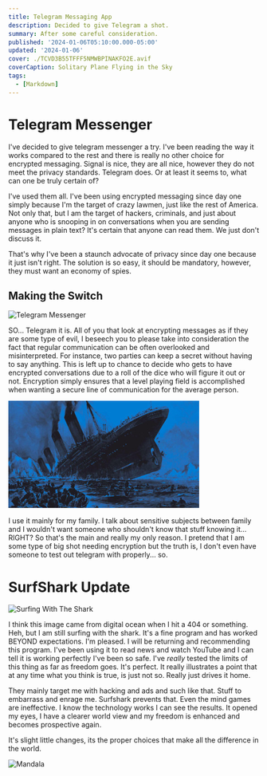 ```yaml
---
title: Telegram Messaging App
description: Decided to give Telegram a shot.
summary: After some careful consideration.
published: '2024-01-06T05:10:00.000-05:00'
updated: '2024-01-06'
cover: ./TCVD3B55TFFF5NMWBPINAKFO2E.avif
coverCaption: Solitary Plane Flying in the Sky
tags:
  - [Markdown]
---
```

<script lang="ts">
  import Youtube from '$lib/components/youtube.svelte'
</script>

# Telegram Messenger

I've decided to give telegram messenger a try. I've been reading the way it works compared to the rest and there is really no other choice for encrypted messaging. Signal is nice, they are all nice, however they do not meet the privacy standards. Telegram does. Or at least it seems to, what can one be truly certain of?  

I've used them all. I've been using encrypted messaging since day one simply because I'm the target of crazy lawmen, just like the rest of America. Not only that, but I am the target of hackers, criminals, and just about anyone who is snooping in on conversations when you are sending messages in plain text? It's certain that anyone can read them. We just don't discuss it.  

That's why I've been a staunch advocate of privacy since day one because it just isn't right. The solution is so easy, it should be mandatory, however, they must want an economy of spies.  

## Making the Switch

![Telegram Messenger](Y2MIPGOKEZJ7FJBUKZ5O7SEKRE.avif)

SO... Telegram it is. All of you that look at encrypting messages as if they are some type of evil, I beseech you to please take into consideration the fact that regular communication can be often overlooked and misinterpreted. For instance, two parties can keep a secret without having to say anything. This is left up to chance to decide who gets to have encrypted conversations due to a roll of the dice who will figure it out or not. Encryption simply ensures that a level playing field is accomplished when wanting a secure line of communication for the average person.  

![Sinking Ship](R1605G_BIRKINSHAW-383x215.jpg)

I use it mainly for my family. I talk about sensitive subjects between family and I wouldn't want someone who shouldn't know that stuff knowing it... RIGHT? So that's the main and really my only reason. I pretend that I am some type of big shot needing encryption but the truth is, I don't even have someone to test out telegram with properly... so.  

# SurfShark Update

![Surfing With The Shark](08aff3a22157204b3d6c26b4e1a70cc041216bb8.avif)  

I think this image came from digital ocean when I hit a 404 or something. Heh, but I am still surfing with the shark. It's a fine program and has worked BEYOND expectations. I'm pleased. I will be returning and recommending this program. I've been using it to read news and watch YouTube and I can tell it is working perfectly I've been so safe. I've *really* tested the limits of this thing as far as freedom goes. It's perfect. It really illustrates a point that at any time what you think is true, is just not so. Really just drives it home.  

They mainly target me with hacking and ads and such like that. Stuff to embarrass and enrage me. Surfshark prevents that. Even the mind games are ineffective. I know the technology works I can see the results. It opened my eyes, I have a clearer world view and my freedom is enhanced and becomes prospective again.  

It's slight little changes, its the proper choices that make all the difference in the world.  

![Mandala](2aRc9MSDbkH-s6Do22mzH45FhTjzOA4blBDDX7HcINvWLGytrrcOeb9bhVCTT6cuNZitClC7ENABvkMBwkMQQLiZWjoSEjPpVXuJkA.avif)  
